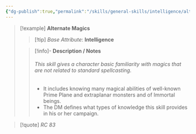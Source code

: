 ```yaml
---
{"dg-publish":true,"permalink":"/skills/general-skills/intelligence/alternate-magics/","noteIcon":""}
---
```


> [!example] **Alternate Magics**
> > [!tip] *Base Attribute*: **Intelligence**
>  
>> [!info]- **Description / Notes**
>> ###### This skill gives a character basic familiarity with magics that are not related to standard spellcasting.
>> 
>> - It includes knowing many magical abilities of well-known Prime Plane and extraplanar monsters and of Immortal beings.
>> - The DM defines what types of knowledge this skill provides in his or her campaign.  

> [!quote] *RC 83*
